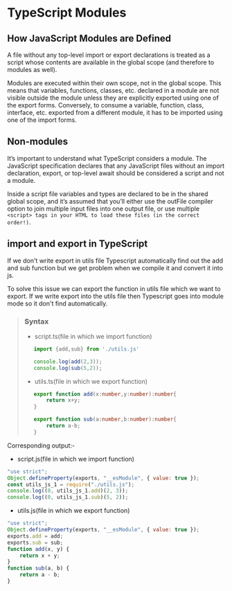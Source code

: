 # TypeScript Modules

## How JavaScript Modules are Defined
A file without any top-level import or export declarations is treated as a script whose contents are available in the global scope (and therefore to modules as well).

Modules are executed within their own scope, not in the global scope. This means that variables, functions, classes, etc. declared in a module are not visible outside the module unless they are explicitly exported using one of the export forms. Conversely, to consume a variable, function, class, interface, etc. exported from a different module, it has to be imported using one of the import forms.

## Non-modules
It’s important to understand what TypeScript considers a module. The JavaScript specification declares that any JavaScript files without an import declaration, export, or top-level await should be considered a script and not a module.

Inside a script file variables and types are declared to be in the shared global scope, and it’s assumed that you’ll either use the outFile compiler option to join multiple input files into one output file, or use multiple ```<script> tags in your HTML to load these files (in the correct order!)```.

## import and export in TypeScript
If we don't write export in utils file Typescript automatically find out the add and sub function but we get problem when we compile it and convert it into js.

To solve this issue we can export the function in utils file which we want to export. If we write export into the utils file then Typescript goes into module mode so it don't find automatically.

> ### Syntax
> - script.ts(file in which we import function)
> ```ts
>    import {add,sub} from './utils.js'
>
>    console.log(add(2,3));
>    console.log(sub(5,2));
> ```
> - utils.ts(file in which we export function)
> ```ts
>    export function add(x:number,y:number):number{
>        return x+y;
>    }
>
>    export function sub(a:number,b:number):number{
>        return a-b;
>    }
> ```

Corresponding output:-
- script.js(file in which we import function)
```js
"use strict";
Object.defineProperty(exports, "__esModule", { value: true });
const utils_js_1 = require("./utils.js");
console.log((0, utils_js_1.add)(2, 3));
console.log((0, utils_js_1.sub)(5, 2));
```
- utils.js(file in which we export function)
```js
"use strict";
Object.defineProperty(exports, "__esModule", { value: true });
exports.add = add;
exports.sub = sub;
function add(x, y) {
    return x + y;
}
function sub(a, b) {
    return a - b;
}
```